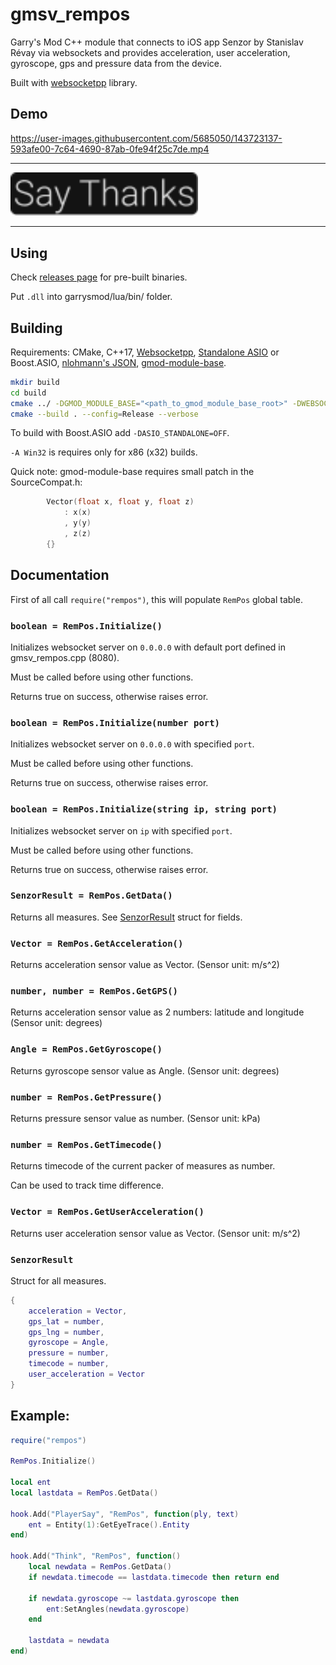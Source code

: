 # gmsv_rempos
Garry's Mod C++ module that connects to iOS app Senzor by Stanislav Révay via websockets and provides acceleration, user acceleration, gyroscope, gps and pressure data from the device.

Built with [websocketpp](https://github.com/zaphoyd/websocketpp) library.

## Demo

https://user-images.githubusercontent.com/5685050/143723137-593afe00-7c64-4690-87ab-0fe94f25c7de.mp4

---

__[<img src="https://raw.githubusercontent.com/GitSparTV/GitSparTV/main/saythanks.svg" width="300">](https://gitspartv.github.io/GitSparTV/saythanks.html)__

---

## Using
Check [releases page](https://github.com/GitSparTV/gmsv_rempos/releases) for pre-built binaries.

Put `.dll` into garrysmod/lua/bin/ folder.

## Building
Requirements: CMake, C++17, [Websocketpp](https://github.com/zaphoyd/websocketpp), [Standalone ASIO](https://think-async.com/Asio/AsioStandalone.html) or Boost.ASIO, [nlohmann's JSON](https://github.com/nlohmann/json), [gmod-module-base]().

```sh
mkdir build
cd build
cmake ../ -DGMOD_MODULE_BASE="<path_to_gmod_module_base_root>" -DWEBSOCKETPP="<path_to_websockepp_root>" -DASIO="<path_to_asio>" -DNLOHMANN_JSON="<path_to_nlohmann_json_root>" -DCMAKE_BUILD_TYPE=Release -A Win32
cmake --build . --config=Release --verbose
```

To build with Boost.ASIO add `-DASIO_STANDALONE=OFF`.

`-A Win32` is requires only for x86 (x32) builds.

Quick note: gmod-module-base requires small patch in the SourceCompat.h:
```c++
        Vector(float x, float y, float z)
            : x(x)
            , y(y)
            , z(z)
        {}
```

## Documentation

First of all call `require("rempos")`, this will populate `RemPos` global table.

### `boolean = RemPos.Initialize()`
Initializes websocket server on `0.0.0.0` with default port defined in gmsv_rempos.cpp (8080).

Must be called before using other functions.

Returns true on success, otherwise raises error.

### `boolean = RemPos.Initialize(number port)`
Initializes websocket server on `0.0.0.0` with specified `port`.

Must be called before using other functions.

Returns true on success, otherwise raises error.

### `boolean = RemPos.Initialize(string ip, string port)`
Initializes websocket server on `ip` with specified `port`.

Must be called before using other functions.

Returns true on success, otherwise raises error.

### `SenzorResult = RemPos.GetData()`
Returns all measures. See [SenzorResult]() struct for fields.

### `Vector = RemPos.GetAcceleration()`
Returns acceleration sensor value as Vector. (Sensor unit: m/s^2)

### `number, number = RemPos.GetGPS()`
Returns acceleration sensor value as 2 numbers: latitude and longitude (Sensor unit: degrees) 

### `Angle = RemPos.GetGyroscope()`
Returns gyroscope sensor value as Angle. (Sensor unit: degrees)

### `number = RemPos.GetPressure()`
Returns pressure sensor value as number. (Sensor unit: kPa)

### `number = RemPos.GetTimecode()`
Returns timecode of the current packer of measures as number.

Can be used to track time difference.

### `Vector = RemPos.GetUserAcceleration()`
Returns user acceleration sensor value as Vector. (Sensor unit: m/s^2)

### `SenzorResult`
Struct for all measures.
```lua
{
    acceleration = Vector,
    gps_lat = number,
    gps_lng = number,
    gyroscope = Angle,
    pressure = number,
    timecode = number,
    user_acceleration = Vector 
}
```

## Example:
```lua
require("rempos")

RemPos.Initialize()

local ent
local lastdata = RemPos.GetData()

hook.Add("PlayerSay", "RemPos", function(ply, text)
    ent = Entity(1):GetEyeTrace().Entity
end)

hook.Add("Think", "RemPos", function()
    local newdata = RemPos.GetData()
    if newdata.timecode == lastdata.timecode then return end

    if newdata.gyroscope ~= lastdata.gyroscope then
        ent:SetAngles(newdata.gyroscope)
    end

    lastdata = newdata
end)
```
